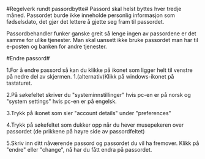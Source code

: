 #Regelverk rundt passordbytte#
Passord skal helst byttes hver tredje måned.
Passordet burde ikke inneholde personlig informasjon som fødselsdato, det gjør det lettere å gjette seg fram til passordet.

Passordbehandler funker ganske greit så lenge ingen av passordene er det samme for ulike tjenester. 
Man skal uansett ikke bruke passordet man har til e-posten og banken for andre tjenester.

#Endre passord#

1.For å endre passord så kan du klikke på ikonet som ligger helt til venstre på nedre del av skjermen.
1.(alternativ)Klikk på windows-ikonet på tastaturet.

2.På søkefeltet skriver du "systeminnstillinger" hvis pc-en er på norsk og "system settings" hvis pc-en er på engelsk.

3.Trykk på ikonet som sier "account details" under "preferences"

4.Trykk på søkefeltet som dukker opp når du hever musepekeren over passordet (de prikkene på høyre side av passordfeltet)

5.Skriv inn ditt nåværende passord og passordet du vil ha fremover. Klikk på "endre" eller "change", nå har du fått endra på passordet.
